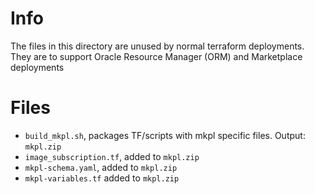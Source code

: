 # Info

The files in this directory are unused by normal terraform deployments. They are
to support Oracle Resource Manager (ORM) and Marketplace deployments

# Files
- `build_mkpl.sh`, packages TF/scripts with mkpl specific files. Output: `mkpl.zip`
- `image_subscription.tf`, added to `mkpl.zip`
- `mkpl-schema.yaml`, added to `mkpl.zip`
- `mkpl-variables.tf` added to `mkpl.zip`
